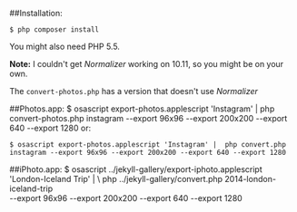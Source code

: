 ##Installation:

    $ php composer install

You might also need PHP 5.5.

**Note:** I couldn't get *Normalizer* working on 10.11, so you might be on your own. 

The `convert-photos.php` has a version that doesn't use *Normalizer*


##Photos.app:
	$ osascript export-photos.applescript 'Instagram' |  php convert-photos.php instagram --export 96x96 --export 200x200 --export 640 --export 1280
or:

	$ osascript export-photos.applescript 'Instagram' |  php convert.php instagram --export 96x96 --export 200x200 --export 640 --export 1280
	
##iPhoto.app:
	$ osascript ../jekyll-gallery/export-iphoto.applescript 'London-Iceland Trip' | \ 
	php ../jekyll-gallery/convert.php 2014-london-iceland-trip \
	 --export 96x96 --export 200x200 --export 640 --export 1280
